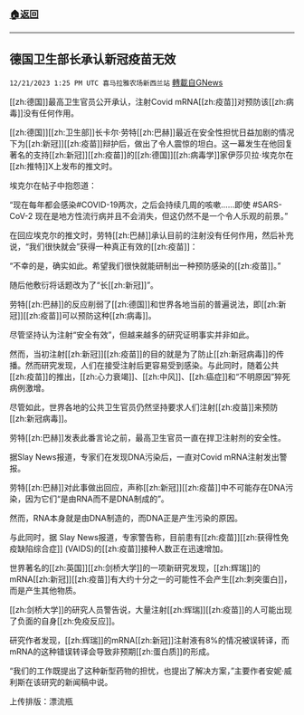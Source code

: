 ###  [:house:返回](README.md)
---


## 德国卫生部长承认新冠疫苗无效
`12/21/2023 1:25 PM UTC 喜马拉雅农场新西兰站` [轉載自GNews](https://gnews.org/articles/2136681)

[[zh:德国]]最高卫生官员公开承认，注射Covid mRNA[[zh:疫苗]]对预防该[[zh:病毒]]没有任何作用。

[[zh:德国]][[zh:卫生部]]长卡尔·劳特[[zh:巴赫]]最近在安全性担忧日益加剧的情况下为[[zh:新冠]][[zh:疫苗]]辩护后，做出了令人震惊的坦白。这一幕发生在他回复著名的支持[[zh:新冠]][[zh:疫苗]]的[[zh:德国]][[zh:病毒学]]家伊莎贝拉·埃克尔在[[zh:推特]]X上发布的推文时。

埃克尔在帖子中抱怨道：

“现在每年都会感染#COVID-19两次，之后会持续几周的咳嗽……即使 #SARS-CoV-2 现在是地方性流行病并且不会消失，但这仍然不是一个令人乐观的前景。”

在回应埃克尔的推文时，劳特[[zh:巴赫]]承认目前的注射没有任何作用，然后补充说，“我们很快就会”获得一种真正有效的[[zh:疫苗]]：

“不幸的是，确实如此。希望我们很快就能研制出一种预防感染的[[zh:疫苗]]。”

随后他敷衍将话题改为了“长[[zh:新冠]]”。

劳特[[zh:巴赫]]的反应削弱了[[zh:德国]]和世界各地当前的普遍说法，即[[zh:新冠]][[zh:疫苗]]可以预防这种[[zh:病毒]]。

尽管坚持认为注射“安全有效”，但越来越多的研究证明事实并非如此。

然而，当初注射[[zh:新冠]][[zh:疫苗]]的目的就是为了防止[[zh:新冠病毒]]的传播。然而研究发现，人们在接受注射后更容易受到感染。与此同时，随着公共[[zh:疫苗]]的推出，[[zh:心力衰竭]]、[[zh:中风]]、[[zh:癌症]]和“不明原因”猝死病例激增。

尽管如此，世界各地的公共卫生官员仍然坚持要求人们注射[[zh:疫苗]]来预防[[zh:新冠病毒]]。

劳特[[zh:巴赫]]发表此番言论之前，最高卫生官员一直在捍卫注射剂的安全性。

据Slay News报道，专家们在发现DNA污染后，一直对Covid mRNA注射发出警报。

劳特[[zh:巴赫]]对此事做出回应，声称[[zh:新冠]][[zh:疫苗]]中不可能存在DNA污染，因为它们“是由RNA而不是DNA制成的”。

然而，RNA本身就是由DNA制造的，而DNA正是产生污染的原因。

与此同时，据 Slay News报道，专家警告称，目前患有[[zh:疫苗]][[zh:获得性免疫缺陷综合症]] (VAIDS)的[[zh:疫苗]]接种人数正在迅速增加。

世界著名的[[zh:英国]][[zh:剑桥大学]]的一项新研究发现，[[zh:辉瑞]]的mRNA[[zh:新冠]][[zh:疫苗]]有大约十分之一的可能性不会产生[[zh:刺突蛋白]]，而是产生其他物质。

[[zh:剑桥大学]]的研究人员警告说，大量注射[[zh:辉瑞]][[zh:疫苗]]的人可能出现了负面的自身[[zh:免疫反应]]。

研究作者发现，[[zh:辉瑞]]的mRNA[[zh:新冠]]注射液有8%的情况被误转译，而mRNA的这种错误转译会导致非预期[[zh:蛋白质]]的形成。

“我们的工作既提出了这种新型药物的担忧，也提出了解决方案，”主要作者安妮·威利斯在该研究的新闻稿中说。

上传排版：漂流瓶
